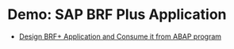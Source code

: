 # Demo: SAP BRF Plus Application

- [Design BRF+ Application and Consume it from ABAP program](docs/Documentation.md)
